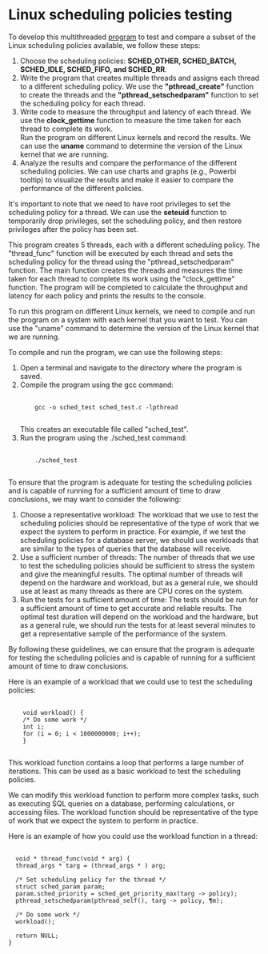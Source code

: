 # Linux scheduling policies testing
To develop this multithreaded <a href="https://github.com/hamed-yazdi/Linux-CPU-Benchmarking/blob/main/benchmark.c">program</a> to test and compare a subset of the Linux scheduling policies available, we follow these steps:

<ol>
  <li>Choose the scheduling policies: <b>SCHED_OTHER, SCHED_BATCH, SCHED_IDLE, SCHED_FIFO, and SCHED_RR</b>.</li>
  <li>Write the program that creates multiple threads and assigns each thread to a different scheduling policy. We use the <b>"pthread_create"</b> function to create the threads and the <b>"pthread_setschedparam"</b> function to set the scheduling policy for each thread.
</li>
  <li>Write code to measure the throughput and latency of each thread. We use the <b>clock_gettime</b> function to measure the time taken for each thread to complete its work.
</li>Run the program on different Linux kernels and record the results. We can use the <b>uname</b> command to determine the version of the Linux kernel that we are running.</li>
 
<li>Analyze the results and compare the performance of the different scheduling policies. We can use charts and graphs (e.g., Powerbi tooltip) to visualize the results and make it easier to compare the performance of the different policies.</li>
  
</ol>

It's important to note that we need to have root privileges to set the scheduling policy for a thread. We can use the <b>seteuid</b> function to temporarily drop privileges, set the scheduling policy, and then restore privileges after the policy has been set.

This program creates 5 threads, each with a different scheduling policy. The "thread_func" function will be executed by each thread and sets the scheduling policy for the thread using the "pthread_setschedparam" function. The main function creates the threads and measures the time taken for each thread to complete its work using the "clock_gettime" function. The program will be completed to calculate the throughput and latency for each policy and prints the results to the console.
 
To run this program on different Linux kernels, we need to compile and run the program on a system with each kernel that you want to test. You can use the "uname" command to determine the version of the Linux kernel that we are running.
 
 
To compile and run the program, we can use the following steps:
<ol> 
  <li>Open a terminal and navigate to the directory where the program is saved.</li>
  <li>Compile the program using the gcc command:  <pre>
  <code>
    gcc -o sched_test sched_test.c -lpthread
  </code>
</pre>
  This creates an executable file called "sched_test".
  </li>
  <li> Run the program using the ./sched_test command: </li>
  <pre>
  <code>
    ./sched_test
  </code>
</pre>

</ol>



To ensure that the program is adequate for testing the scheduling policies and is capable of running for a sufficient amount of time to draw conclusions, we may want to consider the following:
<ol> 
  <li> Choose a representative workload: The workload that we use to test the scheduling policies should be representative of the type of work that we expect the system to perform in practice. For example, if we test the scheduling policies for a database server, we should use workloads that are similar to the types of queries that the database will receive.  </li>
 
<li>  Use a sufficient number of threads: The number of threads that we use to test the scheduling policies should be sufficient to stress the system and give the meaningful results. The optimal number of threads will depend on the hardware and workload, but as a general rule, we should use at least as many threads as there are CPU cores on the system. </li> 
 
<li>  Run the tests for a sufficient amount of time: The tests should be run for a sufficient amount of time to get accurate and reliable results. The optimal test duration will depend on the workload and the hardware, but as a general rule, we should run the tests for at least several minutes to get a representative sample of the performance of the system. </li> 
 </ol> 
 
By following these guidelines, we can ensure that the program is adequate for testing the scheduling policies and is capable of running for a sufficient amount of time to draw conclusions.
 
Here is an example of a workload that we could use to test the scheduling policies:
 
<pre>
  <code>
    void workload() {
    /* Do some work */
    int i;
    for (i = 0; i < 1000000000; i++);
    }
  </code>
</pre>


 
This workload function contains a loop that performs a large number of iterations. This can be used as a basic workload to test the scheduling policies.
 
We can modify this workload function to perform more complex tasks, such as executing SQL queries on a database, performing calculations, or accessing files. The workload function should be representative of the type of work that we expect the system to perform in practice.
 
Here is an example of how you could use the workload function in a thread:


<pre>
  <code>
  void * thread_func(void * arg) {
  thread_args * targ = (thread_args * ) arg;

  /* Set scheduling policy for the thread */
  struct sched_param param;
  param.sched_priority = sched_get_priority_max(targ -> policy);
  pthread_setschedparam(pthread_self(), targ -> policy, ¶m);

  /* Do some work */
  workload();

  return NULL;
}
  </code>
</pre>



 
